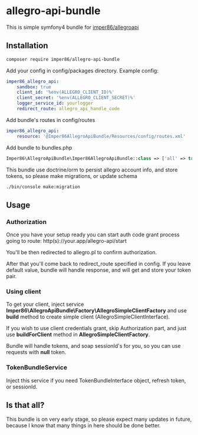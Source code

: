 # allegro-api-bundle
This is simple symfony4 bundle for [imper86/allegroapi](https://github.com/imper86/allegroapi)

## Installation
```sh
composer require imper86/allegro-api-bundle
```

Add your config in config/packages directory. Example config:
```yaml
imper86_allegro_api:
    sandbox: true
    client_id: '%env(ALLEGRO_CLIENT_ID)%'
    client_secret: '%env(ALLEGRO_CLIENT_SECRET)%'
    logger_service_id: yourlogger
    redirect_route: allegro_api_handle_code
```

Add bundle's routes in config/routes
```yaml
imper86_allegro_api:
    resource: '@Imper86AllegroApiBundle/Resources/config/routes.xml'
```

Add bundle to bundles.php
```php
Imper86\AllegroApiBundle\Imper86AllegroApiBundle::class => ['all' => true],
```

This bundle use doctrine/orm to persist allegro account info, and
store tokens, so please make migrations, or update schema

```sh
./bin/console make:migration
``` 

## Usage

### Authorization
Once you have your setup ready you can start auth code grant process
going to route: http(s)://your.app/allegro-api/start

You'll be then redirected to allegro.pl to confirm authorization.

After that you'll come back to redirect_route specified in config.
If you leave default value, bundle will handle response, and will
get and store your token pair.

### Using client
To get your client, inject service 
**Imper86\AllegroApiBundle\Factory\AllegroSimpleClientFactory**
and use **build** method to create simple client (AllegroSimpleClientInterface).

If you wish to use client credentials grant, skip Authorization part, and
just use **buildForClient** method in **AllegroSimpleClientFactory**.

Bundle will handle tokens, and soap sessionId's for you, so you can use
requests with **null** token.

### TokenBundleService
Inject this service if you need TokenBundleInterface object, refresh token,
or sessionId.

## Is that all?
This bundle is on very early stage, so please expect many updates
in future, because I know that many things in here should be done better.
